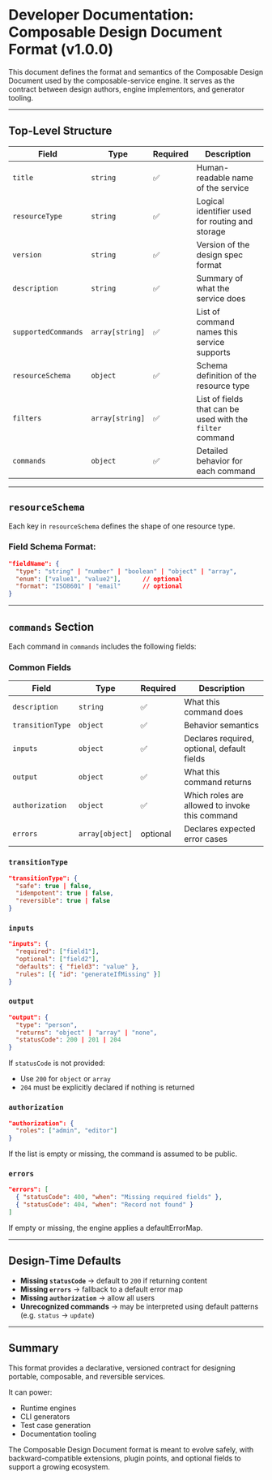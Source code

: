 # Developer Documentation: Composable Design Document Format (v1.0.0)

This document defines the format and semantics of the Composable Design Document used by the composable-service engine. It serves as the contract between design authors, engine implementors, and generator tooling.

---

## Top-Level Structure

| Field               | Type              | Required | Description                                                  |
|---------------------|-------------------|----------|--------------------------------------------------------------|
| `title`             | `string`          | ✅       | Human-readable name of the service                           |
| `resourceType`      | `string`          | ✅       | Logical identifier used for routing and storage              |
| `version`           | `string`          | ✅       | Version of the design spec format                            |
| `description`       | `string`          | ✅       | Summary of what the service does                             |
| `supportedCommands` | `array[string]`   | ✅       | List of command names this service supports                  |
| `resourceSchema`    | `object`          | ✅       | Schema definition of the resource type                       |
| `filters`           | `array[string]`   | ✅       | List of fields that can be used with the `filter` command    |
| `commands`          | `object`          | ✅       | Detailed behavior for each command                           |

---

## `resourceSchema`
Each key in `resourceSchema` defines the shape of one resource type.

### Field Schema Format:
```json
"fieldName": {
  "type": "string" | "number" | "boolean" | "object" | "array",
  "enum": ["value1", "value2"],      // optional
  "format": "ISO8601" | "email"      // optional
}
```

---

## `commands` Section
Each command in `commands` includes the following fields:

### Common Fields
| Field              | Type                       | Required | Description                                                  |
|--------------------|----------------------------|----------|--------------------------------------------------------------|
| `description`      | `string`                   | ✅       | What this command does                                       |
| `transitionType`   | `object`                   | ✅       | Behavior semantics                                            |
| `inputs`           | `object`                   | ✅       | Declares required, optional, default fields                  |
| `output`           | `object`                   | ✅       | What this command returns                                    |
| `authorization`    | `object`                   | ✅       | Which roles are allowed to invoke this command               |
| `errors`           | `array[object]`            | optional | Declares expected error cases                                |

### `transitionType`
```json
"transitionType": {
  "safe": true | false,
  "idempotent": true | false,
  "reversible": true | false
}
```

### `inputs`
```json
"inputs": {
  "required": ["field1"],
  "optional": ["field2"],
  "defaults": { "field3": "value" },
  "rules": [{ "id": "generateIfMissing" }]
}
```

### `output`
```json
"output": {
  "type": "person",
  "returns": "object" | "array" | "none",
  "statusCode": 200 | 201 | 204
}
```
If `statusCode` is not provided:
- Use `200` for `object` or `array`
- `204` must be explicitly declared if nothing is returned

### `authorization`
```json
"authorization": {
  "roles": ["admin", "editor"]
}
```
If the list is empty or missing, the command is assumed to be public.

### `errors`
```json
"errors": [
  { "statusCode": 400, "when": "Missing required fields" },
  { "statusCode": 404, "when": "Record not found" }
]
```
If empty or missing, the engine applies a defaultErrorMap.

---

## Design-Time Defaults

- **Missing `statusCode`** → default to `200` if returning content
- **Missing `errors`** → fallback to a default error map
- **Missing `authorization`** → allow all users
- **Unrecognized commands** → may be interpreted using default patterns (e.g. `status` → `update`)

---

## Summary
This format provides a declarative, versioned contract for designing portable, composable, and reversible services.

It can power:
- Runtime engines
- CLI generators
- Test case generation
- Documentation tooling

The Composable Design Document format is meant to evolve safely, with backward-compatible extensions, plugin points, and optional fields to support a growing ecosystem.